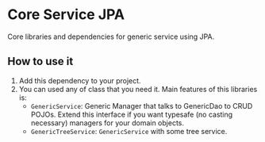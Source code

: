 # Core Service JPA
Core libraries and dependencies for generic service using JPA.

## How to use it
1. Add this dependency to your project.
2. You can used any of class that you need it. Main features of this libraries is:
   - `GenericService`: Generic Manager that talks to GenericDao to CRUD POJOs. Extend this interface if you want typesafe (no casting necessary) managers for your domain objects.
   - `GenericTreeService`: `GenericService` with some tree service.
